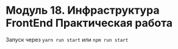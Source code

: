 # Модуль 18. Инфраструктура FrontEnd  Практическая работа

Запуск через `yarn run start`
или `npm run start`
